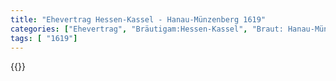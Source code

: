 ```yaml
---
title: "Ehevertrag Hessen-Kassel - Hanau-Münzenberg 1619"
categories: ["Ehevertrag", "Bräutigam:Hessen-Kassel", "Braut: Hanau-Münzenberg", "Eheschließung vollzogen?:Ja", "verschiedenkonfessionelle Ehe?:Nein", "Dynastie Bräutigam:Hessen (Kassel)", "Akteur Bräutigam:Hessen (Kassel)", "Akteur Braut:Oranien-Nassau", "Textbezug?:nein", "Ständisch?:nein", "Ratifikation?:nein", "Sonstiges?:nein", "Bräutigam:Hessen-Kassel", "Braut: Hanau-Münzenberg"]
tags: [ "1619"]
---
```

<!--more-->
{{<v120>}}